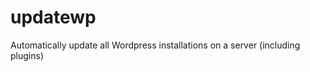 updatewp
========

Automatically update all Wordpress installations on a server (including plugins) 
